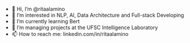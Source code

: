 - 👋 Hi, I’m @ritaalamino
- 👀 I’m interested in NLP, AI, Data Architecture and Full-stack Developing
- 🌱 I’m currently learning Bert
- 💞️ I’m managing projects at the UFSC Intelligence Laboratory 
- 📫 How to reach me: linkedin.com/in/ritaalamino

<!---
ritaalamino/ritaalamino is a ✨ special ✨ repository because its `README.md` (this file) appears on your GitHub profile.
You can click the Preview link to take a look at your changes.
--->
